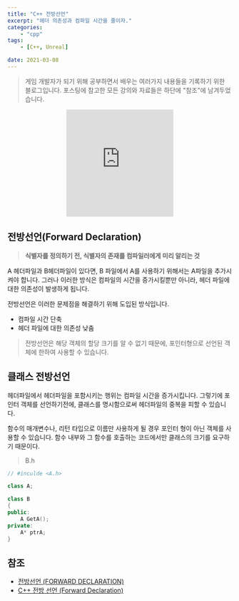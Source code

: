 ```yaml
---
title: "C++ 전방선언"
excerpt: "헤더 의존성과 컴파일 시간을 줄이자."
categories:
    - "cpp"
tags:
    - [C++, Unreal]

date: 2021-03-08
---
```


> 게임 개발자가 되기 위해 공부하면서 배우는 여러가지 내용들을 기록하기 위한 블로그입니다. 포스팅에 참고한 모든 강의와 자료들은 하단에 "참조"에 남겨두었습니다.

<p align="center"><iframe src="https://giphy.com/embed/12zV7u6Bh0vHpu" width="240" height="240" frameBorder="0" class="giphy-embed" allowFullScreen></iframe><p><a href="https://giphy.com/gifs/hamburglar-12zV7u6Bh0vHpu"></a></p></p>

## 전방선언(Forward Declaration)

> **식별자를 정의하기 전, 식별자의 존재를 컴파일러에게 미리 알리는 것**

A 헤더파일과 B헤더파일이 있다면, B 파일에서 A를 사용하기 위해서는 A파일을 추가시켜야 합니다. 그러나 이러한 방식은 컴파일의 시간을 증가시킬뿐만 아니라, 헤더 파일에 대한 의존성이 발생하게 됩니다.

전방선언은 이러한 문제점을 해결하기 위해 도입된 방식입니다.

- 컴파일 시간 단축
- 헤더 파일에 대한 의존성 낮춤

> 전방선언은 해당 객체의 할당 크기를 알 수 없기 때문에, 포인터형으로 선언된 객체에 한하여 사용할 수 있습니다.

## 클래스 전방선언

헤더파일에서 헤더파일을 포함시키는 행위는 컴파일 시간을 증가시킵니다. 그렇기에 포인터 객체를 선언하기전에, 클래스를 명시함으로써 헤더파일의 중복을 피할 수 있습니다.

함수의 매개변수나, 리턴 타입으로 이름만 사용하게 될 경우 포인터 형이 아닌 객체를 사용할 수 있습니다. 함수 내부와 그 함수를 호출하는 코드에서만 클래스의 크기를 요구하기 때문이다.

> B.h

```cpp
// #inculde <A.h>

class A;

class B
{
public:
    A GetA();
private:
    A* ptrA;
}
```

## 참조

- [전방선언 (FORWARD DECLARATION)](https://coding-restaurant.tistory.com/504)
- [C++ 전방 선언 (Forward Declaration)](https://ju3un.github.io/c++-forward-declaration/)
